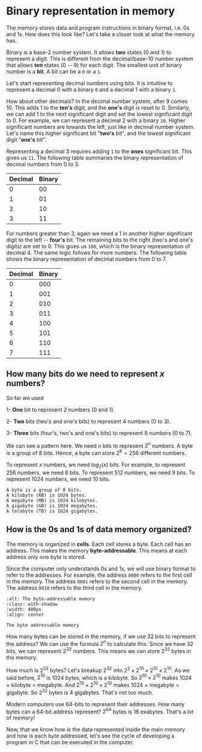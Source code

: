 # Binary representation in memory 

The memory stores data and program instructions in binary format, i.e. 0s and 1s. How does this look like? Let's take a closer look at what the memory has.

Binary is a base-2 number system. It allows **two** states (0 and 1) to represent a digit. This is different from the decimal/base-10 number system that allows **ten** states (0 -- 9) for each digit. The smallest unit of binary number is a **bit**. A bit can be a `0` or a `1`. 

Let's start representing decimal numbers using bits. It is intuitive to represent a decimal 0 with a binary `0` and a decimal 1 with a binary `1`. 

How about other decimals? In the decimal number system, after 9 comes 10. This adds 1 to the **ten's** digit, and the **one's** digit is reset to 0. Similarly, we can add 1 to the next significant digit and set the lowest significant digit to 0. For example, we can represent a decimal 2 with a binary `10`. Higher significant numbers are towards the left, just like in decimal number system. Let's name this higher significant bit "**two's** bit", and the lowest significant digit "**one's** bit".

Representing a decimal 3 requires adding `1` to the **ones** significant bit. This gives us `11`. The following table summaries the binary representation of decimal numbers from 0 to 3.

| Decimal | Binary |
| ------- | ------ |
| 0       | 00     |
| 1       | 01     |
| 2       | 10     |
| 3       | 11     |

For numbers greater than 3, again we need a 1 in another higher significant digit to the left -- **four's** bit. The remaining bits to the right (two's and one's digits) are set to 0. This gives us `100`, which is the binary representation of decimal 4. The same logic follows for more numbers. The following table shows the binary representation of decimal numbers from 0 to 7.

| Decimal | Binary |
| ------- | ------ |
| 0       | 000    |
| 1       | 001    |
| 2       | 010    |
| 3       | 011    |
| 4       | 100    |
| 5       | 101    |
| 6       | 110    |
| 7       | 111    |

## How many bits do we need to represent $x$ numbers? 

So far we used

1-  **One** bit to represent *2* numbers (0 and 1). 

2- **Two** bits (two's and one's bits) to represent 4 numbers (0 to 3). 

3- **Three** bits (four's, two's and one's bits) to represent 8 numbers (0 to 7).

We can see a pattern here. We need $n$ bits to represent $2^n$ numbers. A byte is a group of 8 bits. Hence, a byte can store $2^8 = 256$ different numbers. 

To represent $x$ numbers, we need $log_2(x)$ bits. For example, to represent 256 numbers, we need 8 bits. To represent 512 numbers, we need 9 bits. To represent 1024 numbers, we need 10 bits.

```{note}
A byte is a group of 8 bits. 
A kilobyte (KB) is 1024 bytes.
A megabyte (MB) is 1024 kilobytes.
A gigabyte (GB) is 1024 megabytes.
A terabyte (TB) is 1024 gigabytes.
```

## How is the 0s and 1s of data memory organized?

The memory is organized in **cells**. Each cell stores a byte. Each cell has an address. This makes the memory **byte-addressable**. This means at each address only one byte is stored. 

Since the computer only understands 0s and 1s, we will use binary format to refer to the addresses. For example, the address `0000` refers to the first cell in the memory. The address `0001` refers to the second cell in the memory. The address `0010` refers to the third cell in the memory.

```{figure} ./images/byte-addressable.png
:alt: The byte-addressable memory
:class: with-shadow
:width: 400px
:align: center

The byte addressable memory
```

How many bytes can be stored in the memory, if we use 32 bits to represent the address? We can use the formula $2^n$ to calculate this. Since we have 32 bits, we can represent $2^{32}$ numbers. This means we can store $2^{32}$ bytes in the memory. 

How much is $2^{32}$ bytes? Let's breakup $2^{32}$ into $2^2 \times 2^{10} \times 2^{10} \times 2^{10}$. As we said before, $2^{10}$ is 1024 bytes, which is a kilobyte. So $2^{10} \times 2^{10}$ makes 1024 $\times$ kilobyte = megabyte. And $2^{10} \times 2^{10} \times 2^{10}$ makes 1024 $\times$ megabyte = gigabyte. So $2^{32}$ bytes is 4 gigabytes. That's not too much. 

Modern computers use 64-bits to represent their addresses. How many bytes can a 64-bit address represent? $2^{64}$ bytes is 16 exabytes. That's a lot of memory!

Now, that we know how is the data represented inside the main memory and how is each byte addressed, let's see the cycle of developing a program in C that can be executed in the computer. 
